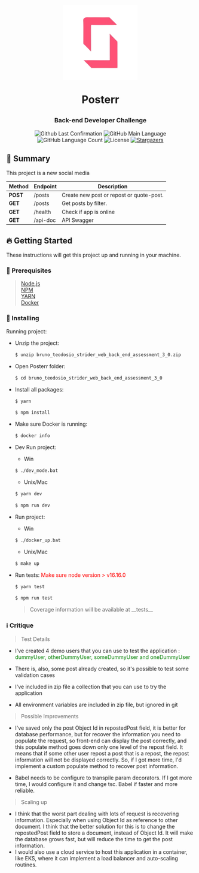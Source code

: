 <h1 align="center">
  <img alt="Posterr" title="Posterr" src=".github/strider.png" width="200px" />
  <p><strong>Posterr</strong></p>
</h1>

<h3 align="center">
  Back-end Developer Challenge
</h3>

<p align="center">
  <img alt = "Github Last Confirmation" src = "https://img.shields.io/github/last-commit/Bteodosio/Posterr">
  <img alt = "GitHub Main Language" src = "https://img.shields.io/github/languages/top/Bteodosio/Posterr">
  <img alt="GitHub Language Count" src="https://img.shields.io/github/languages/count/Bteodosio/Posterr?color=%2304D361">
  <img alt="License" src="https://img.shields.io/badge/license-MIT-%2304D361">

  <a href="https://github.com/Bteodosio/Posterr/stargazers">
    <img alt="Stargazers" src="https://img.shields.io/github/stars/Bteodosio/Posterr?style=social">
  </a>
</p>

## :page_with_curl: Summary

This project is a new social media

Method | Endpoint | Description
------------- | ------------- | -------------
**POST** | /posts | Create new post or repost or quote-post.
**GET** | /posts| Get posts by filter.
**GET** | ​/health | Check if app is online
**GET** | /api-doc | API Swagger


## :fire: Getting Started

These instructions will get this project up and running in your machine.

### :wave: Prerequisites

> [Node.js](http://nodejs.org/) \
> [NPM](https://www.npmjs.com/) \
> [YARN](https://yarnpkg.com/) \
> [Docker](https://www.docker.com/)

### :rocket: Installing

Running project:

- Unzip the project:

  ```sh
  $ unzip bruno_teodosio_strider_web_back_end_assessment_3_0.zip
  ```

- Open Posterr folder:

  ```sh
  $ cd bruno_teodosio_strider_web_back_end_assessment_3_0
  ```

- Install all packages:

  ```sh
  $ yarn
  ```
  ```sh
  $ npm install
  ```

- Make sure Docker is running:

  ```sh
  $ docker info
  ```

- Dev Run project:
  - Win
  ```sh
  $ ./dev_mode.bat
  ```
  - Unix/Mac
  ```sh
  $ yarn dev
  ```
  ```sh
  $ npm run dev
  ```

- Run project:
  - Win
  ```sh
  $ ./docker_up.bat
  ```
  - Unix/Mac
  ```sh
  $ make up
  ```

- Run tests:
<span style="color: #FF0000"> Make sure node version > v16.16.0 </span>


  ```sh
  $ yarn test
  ```
  ```sh
  $ npm run test
  ```
  > Coverage information will be available at \_\_tests\_\_

### :information_source: Critique

> Test Details
 - I've created 4 demo users that you can use to test the application : <span style='color:green'>dummyUser, otherDummyUser, someDummyUser and oneDummyUser</span>

 - There is, also, some post already created, so it's possible to test some validation cases

 - I've included in zip file a collection that you can use to try the application

 - All environment variables are included in zip file, but ignored in git

> Possible Improvements

- I've saved only the post Object Id in repostedPost field, it is better for database performance, but for recover the information you need to populate the request, so front-end can display the post correctly, and this populate method goes down only one level of the repost field. It means that if some other user repost a post that is a repost, the repost information will not be displayed correctly. So, if I got more time, I'd implement a custom populate method to recover post information.

- Babel needs to be configure to transpile param decorators. If I got more time, I would configure it and change tsc. Babel if faster and more reliable.

> Scaling up

- I think that the worst part dealing with lots of request is recovering information. Especially when using Object Id as reference to other document. I think that the better solution for this is to change the repostedPost field to store a document, instead of Object Id. It will make the database grows fast, but will reduce the time to get the post information.
- I would also use a cloud service to host this application in a container, like EKS, where it can implement a load balancer and auto-scaling routines.
